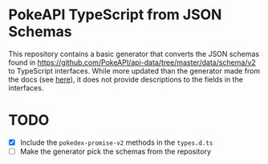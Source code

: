 # PokeAPI TypeScript from JSON Schemas

This repository contains a basic generator that converts the JSON schemas found in https://github.com/PokeAPI/api-data/tree/master/data/schema/v2 to TypeScript interfaces. While more updated than the generator made from the docs (see [here](https://github.com/mudkipme/pokeapi-v2-typescript)), it does not provide descriptions to the fields in the interfaces.

# TODO

- [x] Include the `pokedex-promise-v2` methods in the `types.d.ts`
- [ ] Make the generator pick the schemas from the repository
